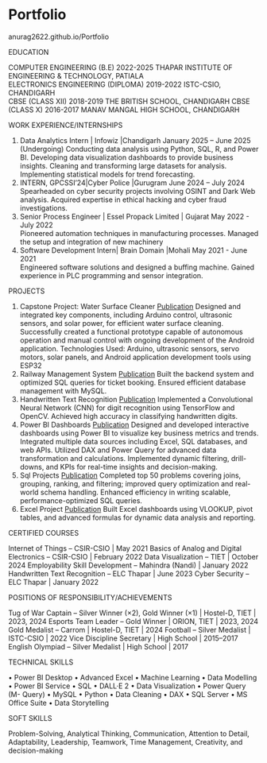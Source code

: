 # Portfolio
anurag2622.github.io/Portfolio

EDUCATION

COMPUTER ENGINEERING (B.E)                      2022-2025                 THAPAR INSTITUTE OF ENGINEERING & TECHNOLOGY, PATIALA   
ELECTRONICS ENGINEERING (DIPLOMA)               2019-2022                 ISTC-CSIO, CHANDIGARH                                
CBSE (CLASS XII)                                2018-2019                 THE BRITISH SCHOOL, CHANDIGARH
CBSE (CLASS X)                                  2016-2017                 MANAV MANGAL HIGH SCHOOL, CHANDIGARH

WORK EXPERIENCE/INTERNSHIPS

1. Data Analytics Intern | Infowiz |Chandigarh                                                           January 2025 – June 2025 (Undergoing)
    Conducting data analysis using Python, SQL, R, and Power BI. 
    Developing data visualization dashboards to provide business insights.
    Cleaning and transforming large datasets for analysis.
    Implementing statistical models for trend forecasting.
2. INTERN, GPCSSI’24|Cyber Police |Gurugram                                                              June 2024 – July 2024
    Spearheaded on cyber security projects involving OSINT and Dark Web analysis.
    Acquired expertise in ethical hacking and cyber fraud investigations. 
3. Senior Process Engineer | Essel Propack Limited | Gujarat                                             May 2022 - July 2022                                               
    Pioneered automation techniques in manufacturing processes.
    Managed the setup and integration of new machinery
4. Software Development Intern| Brain Domain   |Mohali                                                   May 2021 - June 2021               
    Engineered software solutions and designed a buffing machine.
    Gained experience in PLC programming and sensor integration.

PROJECTS

1. Capstone Project: Water Surface Cleaner [Publication](https://github.com/anurag2622/Autonomous-Water-Surface-Cleaner/tree/main)
     Designed and integrated key components, including Arduino control, ultrasonic sensors, and solar power, for efficient water surface
     cleaning.
     Successfully created a functional prototype capable of autonomous operation and manual control with ongoing development of the
     Android application.
     Technologies Used: Arduino, ultrasonic sensors, servo motors, solar panels, and Android application development tools using ESP32
2. Railway Management System [Publication](https://github.com/anurag2622/ML-Portfolio-Python)
     Built the backend system and optimized SQL queries for ticket booking.
     Ensured efficient database management with MySQL.
3. Handwritten Text Recognition [Publication](https://github.com/anurag2622/ML-Portfolio-Python)
     Implemented a Convolutional Neural Network (CNN) for digit recognition using TensorFlow and OpenCV.
     Achieved high accuracy in classifying handwritten digits.
4. Power BI Dashboards [Publication](https://github.com/anurag2622/BI-Dashboards-Portfolio)
     Designed and developed interactive dashboards using Power BI to visualize key business metrics and trends. Integrated multiple data sources including Excel, SQL databases, and web APIs.
     Utilized DAX and Power Query for advanced data transformation and calculations. Implemented dynamic filtering, drill-downs, and KPIs for real-time insights and decision-making.
5. Sql Projects [Publication](https://github.com/anurag2622/SQL-Essentials-and-Projects)
     Completed top 50 problems covering joins, grouping, ranking, and filtering; improved query optimization and real-world schema handling.
     Enhanced efficiency in writing scalable, performance-optimized SQL queries.
6. Excel Project [Publication](https://github.com/anurag2622/Excel-Data-Analytics)
     Built Excel dashboards using VLOOKUP, pivot tables, and advanced formulas for dynamic data analysis and reporting.


CERTIFIED COURSES

Internet of Things – CSIR-CSIO | May 2021
Basics of Analog and Digital Electronics – CSIR-CSIO | February 2022
Data Visualization – TIET | October 2024
Employability Skill Development – Mahindra (Nandi) | January 2022
Handwritten Text Recognition – ELC Thapar | June 2023
Cyber Security – ELC Thapar | January 2022

POSITIONS OF RESPONSIBILITY/ACHIEVEMENTS

Tug of War Captain – Silver Winner (×2), Gold Winner (×1) | Hostel-D, TIET | 2023, 2024
Esports Team Leader – Gold Winner | ORION, TIET | 2023, 2024
Gold Medalist – Carrom | Hostel-D, TIET | 2024
Football – Silver Medalist | ISTC-CSIO | 2022
Vice Discipline Secretary | High School | 2015–2017
English Olympiad – Silver Medalist | High School | 2017

TECHNICAL SKILLS

• Power BI Desktop	      •	Advanced Excel		• Machine Learning	• Data Modelling
• Power BI Service	      •	SQL			• DALL·E 2		• Data Visualization
• Power Query (M- Query)      •	MySQL			• Python		• Data Cleaning
• DAX •	SQL Server	      •	MS Office Suite		• Data Storytelling

SOFT SKILLS

Problem-Solving, Analytical Thinking, Communication, Attention to Detail, Adaptability, Leadership, Teamwork, Time Management,
Creativity, and decision-making
